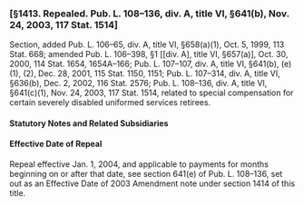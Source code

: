 ### [§1413. Repealed. Pub. L. 108–136, div. A, title VI, §641(b), Nov. 24, 2003, 117 Stat. 1514] ###

Section, added Pub. L. 106–65, div. A, title VI, §658(a)(1), Oct. 5, 1999, 113 Stat. 668; amended Pub. L. 106–398, §1 [[div. A], title VI, §657(a)], Oct. 30, 2000, 114 Stat. 1654, 1654A–166; Pub. L. 107–107, div. A, title VI, §641(b), (e)(1), (2), Dec. 28, 2001, 115 Stat. 1150, 1151; Pub. L. 107–314, div. A, title VI, §636(b), Dec. 2, 2002, 116 Stat. 2576; Pub. L. 108–136, div. A, title VI, §641(c)(1), Nov. 24, 2003, 117 Stat. 1514, related to special compensation for certain severely disabled uniformed services retirees.

#### **Statutory Notes and Related Subsidiaries** ####

#### Effective Date of Repeal ####

Repeal effective Jan. 1, 2004, and applicable to payments for months beginning on or after that date, see section 641(e) of Pub. L. 108–136, set out as an Effective Date of 2003 Amendment note under section 1414 of this title.